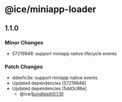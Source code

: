 # @ice/miniapp-loader

## 1.1.0

### Minor Changes

- 57219848: support miniapp native lifecycle events

### Patch Changes

- ddee1c3e: support miniapp native events
- Updated dependencies [57219848]
- Updated dependencies [5dd3c86e]
  - @ice/bundles@0.1.10
